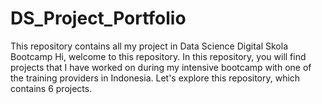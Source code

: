 # DS_Project_Portfolio

This repository contains all my project in Data Science Digital Skola Bootcamp
Hi, welcome to this repository. In this repository, you will find projects that I have worked on during my intensive bootcamp with one of the training providers in Indonesia. Let's explore this repository, which contains 6 projects.

